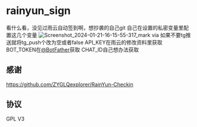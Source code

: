 # rainyun_sign
看什么看，没见过雨云自动签到啊，想抄袭的自己git
自己在设置的私密变量里配置这几个变量
![Screenshot_2024-01-21-16-15-55-317_mark via](https://github.com/kndxhz/rainyun_sign/assets/113306265/1ac2c434-9cbc-4bb9-83ab-067aaf2db8ca)
如果不要tg推送就将tg_push个改为空或者false
API_KEY在雨云的修改资料里获取
BOT_TOKEN在[@BotFather](https://t.me/BotFather)获取
CHAT_ID自己想办法获取
## 感谢
https://github.com/ZYGLQexplorer/RainYun-Checkin
## 协议
GPL V3
